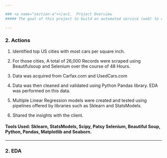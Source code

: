 ```yaml
---

### <a name="section-a"></a>1.  Project Overview
##### The goal of this project to build an automated service (web) to constantly update a prediction model with happenings in the marketplace so that, at every point in time, users can get semi-accurate prediction of the prices of proposed cars or advice them to make price adjustments for existing ones.

---
```


### <a name="section-b"></a>2.  Actions



1. Identified top US cities with most cars per square inch. 

2. For those cities, A total of 26,000 Records were scraped using Beautifulsoup and Selenium over the course of 48 Hours. 

3. Data was acquired from Carfax.com and UsedCars.com

4. Data was then cleaned and validated using Python Pandas library. EDA was performed on this data. 

5. Multiple Linear Regression models were created and tested using pipelines offered by libraries such as Sklearn and StatsModels.  

6. Shared the insights with the client. 


#### Tools Used: Sklearn, StatsModels, Scipy, Patsy Selenium, Beautiful Soup, Python, Pandas, Matplotlib and Seaborn.

---
### <a name="section-b2"></a>2.  EDA


